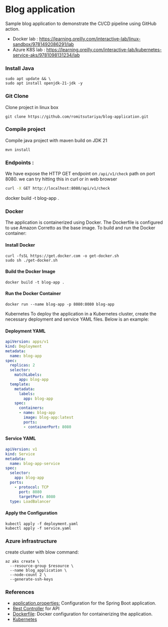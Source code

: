 # Blog application

Sample blog application to demonstrate the CI/CD pipeline using GitHub action.

- Docker lab : https://learning.oreilly.com/interactive-lab/linux-sandbox/9781492086291/lab
- Azure K8S lab : https://learning.oreilly.com/interactive-lab/kubernetes-service-aks/9781098131234/lab

### Install Java
```shell
sudo apt update && \ 
sudo apt install openjdk-21-jdk -y
```
### Git Clone 
Clone project in linux box
```shell
git clone https://github.com/romitsutariya/blog-application.git
```

### Compile project
Compile java project with maven build on JDK 21
```shell
mvn install
```
### Endpoints :
We have expose the HTTP GET endpoint on `/api/v1/check` path on port 8080. we can try hitting this in curl or in web browser
```bash
curl -X GET http://localhost:8080/api/v1/check
```
docker build -t blog-app .

### Docker
The application is containerized using Docker. The Dockerfile is configured to use Amazon Corretto as the base image. To build and run the Docker container:
#### Install Docker 
```shell
curl -fsSL https://get.docker.com -o get-docker.sh
sudo sh ./get-docker.sh
```
#### Build the Docker Image
```docker
docker build -t blog-app .
```

#### Run the Docker Container
```docker
docker run --name blog-app -p 8080:8080 blog-app
```

Kubernetes
To deploy the application in a Kubernetes cluster, create the necessary deployment and service YAML files. Below is an example:
#### Deployment YAML

```yaml
apiVersion: apps/v1
kind: Deployment
metadata:
  name: blog-app
spec:
  replicas: 2
  selector:
    matchLabels:
      app: blog-app
  template:
    metadata:
      labels:
        app: blog-app
    spec:
      containers:
      - name: blog-app
        image: blog-app:latest
        ports:
        - containerPort: 8080
```

#### Service YAML
```yaml
apiVersion: v1
kind: Service
metadata:
  name: blog-app-service
spec:
  selector:
    app: blog-app
  ports:
    - protocol: TCP
      port: 8080
      targetPort: 8080
  type: LoadBalancer
```

#### Apply the Configuration

```shell
kubectl apply -f deployment.yaml
kubectl apply -f service.yaml
```

### Azure infrastructure 

create cluster with blow command:
```shell
az aks create \
  --resource-group $resource \
  --name blog_application \
  --node-count 2 \
  --generate-ssh-keys
```

### References
- [application.properties:](./src/main/resources/application.properties) Configuration for the Spring Boot application.
- [Rest Controller](./src/main/java/com/devtiro/blog/controller/BlogController.java) for API
- [Dockerfile](./Dockerfile): Docker configuration for containerizing the application.
- [Kubernetes](./k8s)


